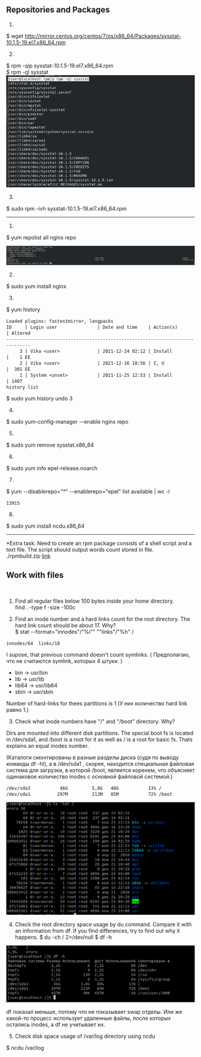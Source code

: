 ## Repositories and Packages

1. 
$ wget http://mirror.centos.org/centos/7/os/x86_64/Packages/sysstat-10.1.5-19.el7.x86_64.rpm

2. 
$ rpm -qip sysstat-10.1.5-19.el7.x86_64.rpm <br/>
$ rpm -ql sysstat <br/>
 ![image](./images/wget_info.png) <br/>
 
3. <br/>
$ sudo rpm -ivh sysstat-10.1.5-19.el7.x86_64.rpm <br/>


-----------------

1. <br/>
$ yum repolist all nginx repo

 ![image](./images/nginx_repo.png) <br/>
 
2. <br/>
$ sudo yum install nginx

3.
$ yum history 

```
Loaded plugins: fastestmirror, langpacks
ID     | Login user               | Date and time    | Action(s)      | Altered
-------------------------------------------------------------------------------
     3 | Vika <user>              | 2021-12-24 02:12 | Install        |    1 EE
     2 | Vika <user>              | 2021-12-16 18:56 | I, U           |  301 EE
     1 | System <unset>           | 2021-11-25 12:53 | Install        | 1407   
history list
```
$ sudo yum history undo 3

4. 
$ sudo yum-config-manager --enable nginx repo
 
5.
$ sudo yum remove sysstat.x86_64 

6. 
$ sudo yum info epel-release.noarch 

7. 
$ yum --disablerepo="*" --enablerepo="epel" list available  | wc -l

```
13915
```

8.
$  sudo yum install ncdu.x86_64

-----------------
*Extra task:
    Need to create an rpm package consists of a shell script and a text file. The script should output words count stored in file. <br/>
  ./rpmbuild.zip [link](https://github.com/wwwvikas123/epm_learning/raw/chapter_7/rpmbuild.zip)

## Work with files
​
1. Find all regular files below 100 bytes inside your home directory. <br/>
find . -type f -size -100c

2. Find an inode number and a hard links count for the root directory. The hard link count should be about 17. Why? <br/>
$ stat --format="innodes"/"%i""  ""links"/"%h" /  <br/>

```
innodes/64  links/18 
```
I supose, that previous  command  doesn't count symlinks. ( Предполагаю, что не считаются symlink, которых 4 штуки. )  <br/>

- bin -> usr/bin
- lib -> usr/lib
- lib64 -> usr/lib64
- sbin -> usr/sbin 

Number of hard-links for thees partitions is 1  (У них количество hard link равно 1.)

3. Check what inode numbers have "/" and "/boot" directory. Why? <br/>

Dirs are mounted into different disk partitions. The special boot fs is located in /dev/sda1, and /boot is a root for it as well as / is a root for basic fs. Thats explains an equal inodes number.  <br/>

(Каталоги смонтированы в разные разделы диска (судя по выводу команды df -hl), а в /dev/sda1 , скорее, находится специальная файловая система для загрузки, в которой /boot, является коренем, что объясняет одинаковое количество inodes с основной файловой системой.)  <br/>
``` 
/dev/sda3           46G         5,8G   40G           13% /
/dev/sda1          297M         213M   85M           72% /boot
```
 ![image](./images/links.png) <br/>
 
4. Check the root directory space usage by du command. Compare it with an information from df. If you find differences, try to find out why it happens.
$ du -ch / 2>/dev/null
$ df -h

 ![image](./images/du.png) <br/>
 
df показал меньше, потому что не показывает swap отделы. Или же какой-то процесс использует удаленные файлы, после которых остались inodes, а df не учитывает их. <br/>

5. Check disk space usage of /var/log directory using ncdu <br/>

$ ncdu  /var/log <br/>
